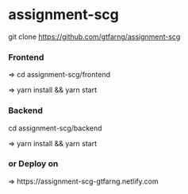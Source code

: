 # assignment-scg

git clone https://github.com/gtfarng/assignment-scg

<h3>Frontend</h3> 

=> cd assignment-scg/frontend

=> yarn install && yarn start

<h3>Backend </h3>

cd assignment-scg/backend

=> yarn install && yarn start

<h3>or Deploy on </h3> => https://assignment-scg-gtfarng.netlify.com


